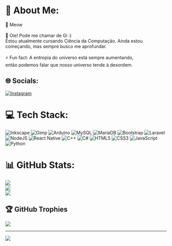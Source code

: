# 💫 About Me:
🌱 Meow <br><br>💬 Oie! Pode me chamar de Gi :) <br>Estou atualmente cursando Ciência da Computação. Ainda estou <br>começando, mas sempre busco me aprofundar.<br><br>⚡ Fun fact: A entropia do universo está sempre aumentando, <br>então podemos falar que nosso universo tende à desordem.


## 🌐 Socials:
[![Instagram](https://img.shields.io/badge/Instagram-%23E4405F.svg?logo=Instagram&logoColor=white)](https://instagram.com/_pudim_coloridu_) 

# 💻 Tech Stack:
![Inkscape](https://img.shields.io/badge/Inkscape-e0e0e0?style=for-the-badge&logo=inkscape&logoColor=080A13) ![Gimp](https://img.shields.io/badge/Gimp-657D8B?style=for-the-badge&logo=gimp&logoColor=FFFFFF) ![Arduino](https://img.shields.io/badge/-Arduino-00979D?style=for-the-badge&logo=Arduino&logoColor=white) ![MySQL](https://img.shields.io/badge/mysql-%2300000f.svg?style=for-the-badge&logo=mysql&logoColor=white) ![MariaDB](https://img.shields.io/badge/MariaDB-003545?style=for-the-badge&logo=mariadb&logoColor=white) ![Bootstrap](https://img.shields.io/badge/bootstrap-%238511FA.svg?style=for-the-badge&logo=bootstrap&logoColor=white) ![Laravel](https://img.shields.io/badge/laravel-%23FF2D20.svg?style=for-the-badge&logo=laravel&logoColor=white) ![NodeJS](https://img.shields.io/badge/node.js-6DA55F?style=for-the-badge&logo=node.js&logoColor=white) ![React Native](https://img.shields.io/badge/react_native-%2320232a.svg?style=for-the-badge&logo=react&logoColor=%2361DAFB) ![C++](https://img.shields.io/badge/c++-%2300599C.svg?style=for-the-badge&logo=c%2B%2B&logoColor=white) ![C#](https://img.shields.io/badge/c%23-%23239120.svg?style=for-the-badge&logo=csharp&logoColor=white) ![HTML5](https://img.shields.io/badge/html5-%23E34F26.svg?style=for-the-badge&logo=html5&logoColor=white) ![CSS3](https://img.shields.io/badge/css3-%231572B6.svg?style=for-the-badge&logo=css3&logoColor=white) ![JavaScript](https://img.shields.io/badge/javascript-%23323330.svg?style=for-the-badge&logo=javascript&logoColor=%23F7DF1E) ![Python](https://img.shields.io/badge/python-3670A0?style=for-the-badge&logo=python&logoColor=ffdd54)
# 📊 GitHub Stats:
![](https://github-readme-stats.vercel.app/api?username=GioBizin&theme=synthwave&hide_border=false&include_all_commits=false&count_private=false)<br/>
![](https://github-readme-streak-stats.herokuapp.com/?user=GioBizin&theme=synthwave&hide_border=false)<br/>
![](https://github-readme-stats.vercel.app/api/top-langs/?username=GioBizin&theme=synthwave&hide_border=false&include_all_commits=false&count_private=false&layout=compact)

## 🏆 GitHub Trophies
![](https://github-profile-trophy.vercel.app/?username=GioBizin&theme=dracula&no-frame=true&no-bg=false&margin-w=4)

---
[![](https://visitcount.itsvg.in/api?id=GioBizin&icon=7&color=10)](https://visitcount.itsvg.in)

<!-- Proudly created with GPRM ( https://gprm.itsvg.in ) -->
